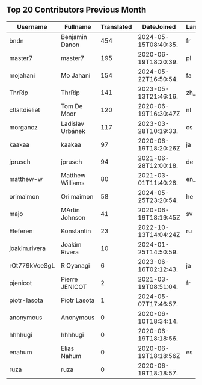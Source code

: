 ## Top 20 Contributors Previous Month ##
|Username|Fullname|Translated|DateJoined|Language|
|--------|--------|----------|----------|-------|
|bndn|Benjamin Danon|454|2024-05-15T08:40:35.|fr|
|master7|master7|195|2020-06-19T18:20:39.|pl|
|mojahani|Mo Jahani|154|2024-05-22T16:50:54.|fa|
|ThrRip|ThrRip|141|2023-05-13T21:46:16.|zh_Hans|
|ctlaltdieliet|Tom De Moor|120|2020-06-19T16:30:47Z|nl|
|morgancz|Ladislav Urbánek|117|2023-03-28T10:19:33.|cs|
|kaakaa|kaakaa|97|2020-06-19T18:20:26Z|ja|
|jprusch|jprusch|94|2021-06-28T12:00:18.|de|
|matthew-w|Matthew Williams|80|2021-03-01T11:40:28.|en_AU|
|orimaimon|Ori maimon|58|2024-05-25T23:20:54.|he|
|majo|MArtin Johnson|41|2020-06-19T18:19:45Z|sv|
|Eleferen|Konstantin|23|2022-10-13T14:04:24Z|ru|
|joakim.rivera|Joakim Rivera|10|2024-01-25T14:50:59.||
|rOt779kVceSgL|R Oyanagi|6|2023-06-16T02:12:43.|ja|
|pjenicot|Pierre JENICOT|2|2021-03-19T08:51:04.|fr|
|piotr-lasota|Piotr Lasota|1|2024-05-07T17:46:57.||
|anonymous|Anonymous|0|2020-06-10T18:34:14.||
|hhhhugi|hhhhugi|0|2020-06-19T18:18:56.||
|enahum|Elias  Nahum|0|2020-06-19T18:18:56Z|es|
|ruza|ruza|0|2020-06-19T18:18:57.||
